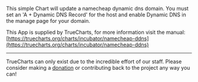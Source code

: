 This simple Chart will update a namecheap dynamic dns domain. You must set an 'A + Dynamic DNS Record' for the host and enable Dynamic DNS in the manage page for your domain. 

This App is supplied by TrueCharts, for more information visit the manual: [https://truecharts.org/charts/incubator/namecheap-ddns](https://truecharts.org/charts/incubator/namecheap-ddns)

---

TrueCharts can only exist due to the incredible effort of our staff.
Please consider making a [donation](https://truecharts.org/sponsor) or contributing back to the project any way you can!
